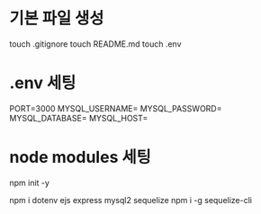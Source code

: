 # 기본 파일 생성
touch .gitignore
touch README.md
touch .env

# .env 세팅

PORT=3000
MYSQL_USERNAME=
MYSQL_PASSWORD=
MYSQL_DATABASE=
MYSQL_HOST=

# node modules 세팅
npm init -y

npm i dotenv ejs express mysql2 sequelize
npm i -g sequelize-cli